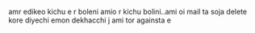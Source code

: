 amr edikeo kichu e r boleni
amio r kichu bolini..ami oi mail ta soja delete kore diyechi emon dekhacchi j ami tor againsta e
